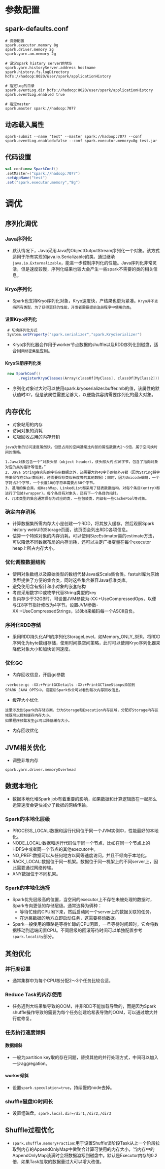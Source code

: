 # 参数配置

## spark-defaults.conf

```properties
# 资源配置
spark.executor.memory 8g
spark.driver.memory 2g
spark.yarn.am.memory 2g

# 设定spark history server的地址
spark.yarn.historyServer.address hostname
spark.history.fs.logDirectory hdfs://hadoop:8020/user/spark/applicationHistory

# 指定log的目录
spark.eventLog.dir hdfs://hadoop:8020/user/spark/applicationHistory
spark.eventLog.enabled true

# 指定master
spark.master spark://hadoop:7077
```

## 动态载入属性

```shell
spark-submit --name "test" --master spark://hadoop:7077 --conf spark.eventLog.enabled=false --conf spark.executor.memory=8g test.jar
```

## 代码设置

```scala
val conf=new SparkConf()
.setMaster=("spark://hadoop:7077")
.setAppName("test")
.set("spark.executor.memory","8g")
```

# 调优

## 序列化调优

### Java序列化

* 默认情况下，Java采用Java的ObjectOutputStream序列化一个对象。该方式适用于所有实现的java.io.Serializable的类。通过继承`java.io.Externalizable`，能进一步控制序列化的性能。Java序列化非常灵活，但是速度较慢，序列化结果也较大会产生一些spark不需要的类的相关信息。

### Kryo序列化

* Spark也支持Kryo序列化对象，Kryo速度快，产结果也更为紧凑。`Kryo并不支持所有类型，为了获得更好的性能，开发者需要提前注册程序中使用的类`。

#### 设置Kryo序列化

```scala
 # 切换序列化方式
 System.setProperty("spark.serializer","spark.KryoSerializer")
```

* Kryo序列化器会作用于worker节点数据的shuffle以及RDD序列化到磁盘，适合用`网络密集型`应用。

#### Kryo注册序列化类

```scala
 new SparkConf()
      .registerKryoClasses(Array(classOf[MyClass], classOf[MyClass2]))
```

* 序列化对象过大时可以使用spark.kryoserializer.buffer.mb的值，该属性的默认值时32，但是该属性需要足够大，以便能偶容纳需要序列化的最大对象。

## 内存优化

* 对象站用的内存
* 访问对象的消耗
* 垃圾回收占用的内存开销

```
java对象的访问速度虽然快，但是占用的空间通常比内部的属性数据大2～5倍，属于空间换时间的策略。

1.Java对象包含一个“对象头部（object header），该头部大约占16字节，包含了指向对象对应的类的指针等信息。”
2. Java String在实际的字符串数据之外，还需要大约40字节的额外开销（因为String将字符串保存在Char数组利，还需要保存类似长度等的其他数据）；同时，因为Unicode编码，一个字符占2个字节，一个长度10的字符串需要占60个字节。
3. 通用的集合类，如HashMap、LinkedList都采用了链表数据结构，对每个条目(entry)都进行了包装(wrapper)。每个条目有对象头，还有下一个条目的指针。
4. 几本类型的集合通常保存为对应的类，一些包装类，内部有一些CachePool等对象。
```

### 确定内存消耗

* 计算数据集所需内存大小是创建一个RDD，将其放入缓存，然后观察Spark history webUI的Storage页面，该页面会列出RDD各项信息。
* 估算一个特殊对象的内存消耗，可以使用SizeEstimator类的estimate方法，可以降低不同数据布局的内存消耗，还可以决定广播变量在每个executor heap上所占内存大小。

### 优化调整数据结构

* 使用对象数组以及原始类型的数组代替Java或Scala集合类。fastuitl库为原始类型提供了方便的集合类，同时这些集合兼容Java标准类库。
* 避免使用含有指针和小对象的嵌套结构
* 考虑采用数字ID或枚举代替String类型的key
* 当内存少于32GB时，可设置JVM参数为-XX:+UseCompressedOps，以便与江8字节指针修改为4字节。设置JVM参数-XX:+UseCompressedStrings，以8bit来编码每一个ASCII自负。

### 序列化RDD存储

* 采用RDD持久化API的序列化StorageLevel，如Memory_ONLY_SER。将RDD序列化为byte数组存储，使用时间换空间策略，此时可以使用Kryo序列化器来降低对象大小和加快访问速度。

### 优化GC

* 内存回收信息，开启gc参数

```shell
-verbose:gc -XX:+PrintGCDetails -XX:+PrintGCTimeStamps添加到SPARK_JAVA_OPTS中，设置后Spark作业可以看到每次内存回收信息。
```

* 缓存大小优化

```
这里涉及到Spark的存储方案，分为Storage和Execution内存区域，分配好Storage内存区域既可以控制缓存内存大小。
如果程序频繁发生gc可以降低缓存大小。
```

* 内存回收优化

## JVM相关优化

* 调整非堆内存

```shell
spark.yarn.driver.memoryOverhead
```



## 数据本地化

* 数据本地化堆Spark job有着重要的影响，如果数据和计算逻辑放在一起那么运算速度会更快减少了数据的网络传输。

### Spark的本地化层级

* PROCESS_LOCAL:数据和运行代码位于同一个JVM实例中，性能最好的本地化。
* NODE_LOCAL:数据和运行代码位于同一个节点，比如在同一个节点上的HDFS中或者同一个节点的其他executor中。
* NO_PREF:数据可以从任何地方以同等速度访问，并且不倾向于本地化。
* RACK_LOCAL:数据位于同一机架。数据位于同一机架上的不同server上，因此需要通过网络传输。
* ANY数据位于不同机架。

### Spark的本地化选择

* Spark优先层级高的位置，当空闲的executor上不存在未被处理的数据时，Spark专向更低的存储层级。通常选择为俩种：
  * 等待忙碌的CPU闲下来，然后启动同一个server上的数据关联的任务。
  * 在远离数据的地方立即启动任务，这需要移动数据。
* Spark一般使用的策略是等待忙碌的CPU闲置，一旦等待时间超时，它会将数据移动到远端闲置CPU。不同层级的回滚等待时间可以单独配置参考`spark.locality`部分。

## 其他优化

### 并行度设置

* 通常集群中为每个CPU核分配2～3个任务比较合适。

### Reduce Task的内存使用

* 任务遇到大结果集导致的OOM，并非RDD不能加载导致的，而是因为Spark shuffle操作导致的需要为每个任务创建哈希表导致的OOM，可以通过增大并行度修复。

### 任务执行速度倾斜

#### 数据倾斜

* 一般为partition key取的存在问题，替换其他的并行处理方式，中间可以加入一步aggregation。

#### worker倾斜

* 设置`spark.speculation=true`，持续慢的node去掉。

### shuffle磁盘IO时间长

* 设置组磁盘。`spark.local.dir=/dir1,/dir2,/dir3`

## Shuffle过程优化

* `spark.shuffle.memoryFraction`:用于设置Shuffle读阶段Task从上一个阶段拉取到内存的AppendOnlyMap中做聚合计算可使用的内存大小，当内存中的AppendOnlyMap装满时会将数据溢写到磁盘中。默认是Executor内存的0.2倍，如果Task拉取的数据量过大可以增大改值。